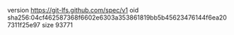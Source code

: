 version https://git-lfs.github.com/spec/v1
oid sha256:04cf462587368f6602e6303a353861819bb5b45623476144f6ea207311f25e97
size 93771

